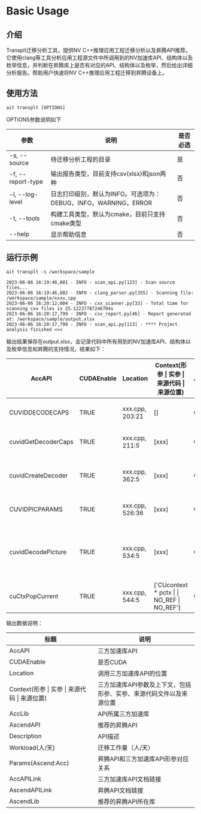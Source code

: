 # Basic Usage

## 介绍

Transplt迁移分析工具，提供NV C++推理应用工程迁移分析以及昇腾API推荐。它使用clang等工具分析应用工程源文件中所调用到的NV加速库API、结构体以及枚举信息，并判断在昇腾库上是否有对应的API、结构体以及枚举，然后给出详细分析报告。帮助用户快速将NV C++推理应用工程迁移到昇腾设备上。

## 使用方法

```shell
ait transplt [OPTIONS]
```

OPTIONS参数说明如下

| 参数                | 说明                                                          | 是否必选 |
| ------------------- | ------------------------------------------------------------ | -------- |
| -s, --source | 待迁移分析工程的目录 | 是 |
| -f, --report-type | 输出报告类型，目前支持csv(xlsx)和json两种 | 否 |
| -l, --log-level | 日志打印级别，默认为INFO。可选项为：DEBUG，INFO，WARNING，ERROR | 否 |
| -t, --tools | 构建工具类型，默认为cmake，目前只支持cmake类型 | 否 |
| --help | 显示帮助信息 | 否 |

## 运行示例

```shell
ait transplt -s /workspace/sample
```

```shell
2023-06-06 16:19:46,881 - INFO - scan_api.py[123] - Scan source files...
2023-06-06 16:19:46,882 - INFO - clang_parser.py[355] - Scanning file: /workspace/sample/xxxx.cpp
2023-06-06 16:20:12,004 - INFO - cxx_scanner.py[33] - Total time for scanning cxx files is 25.12237787246704s
2023-06-06 16:20:17,799 - INFO - csv_report.py[46] - Report generated at: /workspace/sample/output.xlsx
2023-06-06 16:20:17,799 - INFO - scan_api.py[113] - **** Project analysis finished <<<
```

输出结果保存在output.xlsx，会记录代码中所有用到的NV加速库API、结构体以及枚举信息和昇腾的支持情况，结果如下：

| AccAPI              | CUDAEnable | Location        | Context(形参 \| 实参 \| 来源代码 \| 来源位置) | AccLib | AscendAPI                | Description                                            | Workload(人/天) | Params(Ascend:Acc) | AccAPILink | AscendAPILink                                                | AscendLib |
| ------------------- | ---------- | --------------- | --------------------------------------------- | ------ | ------------------------ | ------------------------------------------------------ | --------------- | ------------------ | ---------- | ------------------------------------------------------------ | --------- |
| CUVIDDECODECAPS     | TRUE       | xxx.cpp, 203:21 | []                                            | Codec  | hi_vdec_chn_attr         | 定义解码通道属性结构体。                               | 0.2             |                    |            |                                                              |           |
| cuvidGetDecoderCaps | TRUE       | xxx.cpp, 211:5  | [xxx]                                         | Codec  | hi_mpi_vdec_get_chn_attr | 获取视频解码通道属性。                                 | 0.1             |                    |            | https://www.hiascend.com/document/detail/zh/canncommercial/63RC1/inferapplicationdev/aclcppdevg/aclcppdevg_03_0403.html |           |
| cuvidCreateDecoder  | TRUE       | xxx.cpp, 362:5  | [xxx]                                         | Codec  | hi_mpi_vdec_create_chn   | 根据设置的通道属性创建解码通道。                       | 0.2             |                    |            | https://www.hiascend.com/document/detail/zh/canncommercial/63RC1/inferapplicationdev/aclcppdevg/aclcppdevg_03_0401.html |           |
| CUVIDPICPARAMS      | TRUE       | xxx.cpp, 526:36 | [xxx]                                         | Codec  | hi_vdec_pic_info         | 定义视频原始图像帧结构。                               | 0.2             |                    |            |                                                              |           |
| cuvidDecodePicture  | TRUE       | xxx.cpp, 534:5  | [xxx]                                         | Codec  | hi_mpi_vdec_send_stream  | 解码前，向解码通道发送码流数据及存放解码结果的buffer。 | 0.2             |                    |            |                                                              |           |
| cuCtxPopCurrent     | TRUE       | xxx.cpp, 544:5  | ['CUcontext * pctx \| \| NO_REF \| NO_REF']   | CUDA   |                          |                                                        | 0.1             |                    |            |                                                              |           |

输出数据说明：

| 标题                                          | 说明      |
| -------------- | ---------------------------------------- |
| AccAPI                                        | 三方加速库API |
| CUDAEnable                                    | 是否CUDA |
| Location                                      | 调用三方加速库API的位置 |
| Context(形参 \| 实参 \| 来源代码 \| 来源位置) | 三方加速库API参数及上下文，包括形参、实参、来源代码文件以及来源位置 |
| AccLib                                        | API所属三方加速库 |
| AscendAPI                                     | 推荐的昇腾API |
| Description                                   | API描述 |
| Workload(人/天)                               | 迁移工作量（人/天） |
| Params(Ascend:Acc) | 昇腾API和三方加速库API形参对应关系 |
| AccAPILink | 三方加速库API文档链接 |
| AscendAPILink | 昇腾API文档链接 |
| AscendLib | 推荐的昇腾API所在库 |
